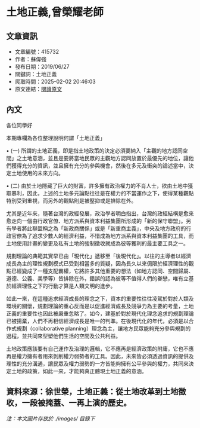 # 土地正義,曾榮耀老師

## 文章資訊
- 文章編號：415732
- 作者：蘇偉強
- 發布日期：2019/06/27
- 關鍵詞：土地正義
- 爬取時間：2025-02-02 20:46:03
- 原文連結：[閱讀原文](https://real-estate.get.com.tw/Columns/detail.aspx?no=415732)

## 內文
各位同學好

本期專欄為各位整理說明何謂「土地正義」

• (一) 所謂的土地正義，即是指土地政策的決定必須要納入「主觀的地方認同空間」之土地意涵，並且是要將當地民眾的主觀地方認同放置於最優先的地位，讓他們獲得充分的資訊，並且擁有充分的參與機會，然後在多元及衝突的論述當中，決定土地使用的未來方向。

• (二) 由於土地隱藏了巨大的財富，許多擁有政治權力的不肖人士，欲由土地中獲取暴利，因此，上述的土地多元論點往往是在權力的不當運作之下，使得某種觀點特別受到重視，而另外的觀點則是被壓抑或是排除在外。

尤其是近年來，隨著台灣的政經發展，政治學者明白指出，台灣的政經結構是愈來愈走向一個由行政官僚、地方派系與資本利益集團所形成的「新的保守聯盟」。另有學者將此聯盟稱之為「新政商關係」或是「新重商主義」，中央及地方政府的行政官僚為了追求少數人的經濟利益，不惜成為地方派系與資本利益集團的工具，而土地使用計畫的變更及私有土地的強制徵收就成為彼等獲利的最主要工具之一。

規劃理論的典範其實早已由「現代化」遞移至「後現代化」。以往的主導者以經濟成長為主的理性規劃模式已受到相當多的質疑，因為長久以來侷限於經濟理性的觀點已經變成了一種支配霸權，它將許多其他重要的想法（如地方認同、空間歸屬、道德、公義、美學等）皆排除在外，錯誤的認為彼等不值得人們的眷戀，唯有立基於經濟理性之下的行動才算是人類文明的進步。

如此一來，在這種追求經濟成長的理念之下，資本的重要性往往凌駕於對於人類及環境的關懷，規劃理論的重心反而是以促進經濟成長及競爭力為主要的考量，土地正義的重要性也因此被嚴重忽略了。如今，建基於對於現代化理念追求的規劃理論已被揚棄，人們不再相信經濟成長是唯一的判準。在後現代化的年代，必須是以合作式規劃（collaborative planning）理念為主，讓地方民眾能夠充分參與規劃的過程，並共同來型塑他們生活的空間及公共利益。

土地政策應該要有自己運作及治理的邏輯，它不應再是經濟政策的附庸，它也不應再是權力擁有者用來剝削權力弱勢者的工具。因此，未來皆必須透過資訊的提供及理性的充分溝通，讓民眾及權力弱勢的一方皆能夠擁有公平參與的權力，共同來決定土地的政策，如此一來，才能夠真正體現土地正義的意涵。

資料來源：徐世榮，土地正義：從土地改革到土地徵收，一段被掩蓋、一再上演的歷史。
---
*注：本文圖片存放於 ./images/ 目錄下*
